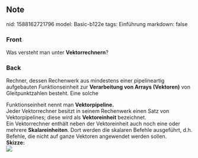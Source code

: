 ## Note
nid: 1588162721796
model: Basic-b122e
tags: Einführung
markdown: false

### Front
Was versteht man unter <b>Vektorrechnern</b>?

### Back
Rechner, dessen Rechenwerk aus mindestens einer pipelineartig
aufgebauten Funktionseinheit zur <b>Verarbeitung von Arrays
(Vektoren)</b> von Gleitpunktzahlen besteht. Eine solche
<div>
  Funktionseinheit nennt man <b>Vektorpipeline.</b>
</div>
<div>
  Jeder Vektorrechner besitzt in seinem Rechenwerk einen Satz von
  Vektorpipelines; diese wird als <b>Vektoreinheit</b> bezeichnet.
</div>
<div>
  Ein Vektorrechner enthält neben der Vektoreinheit auch noch eine
  oder mehrere <b>Skalareinheiten</b>. Dort werden die skalaren
  Befehle ausgeführt, d.h. Befehle, die nicht auf ganze Vektoren
  angewendet werden sollen.
</div>
<div>
  <b>Skizze:</b>
</div>
<div><img src=
paste-4dece6315cf9a068130adaddb74b7e417cb36a0a.jpg></div>
